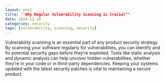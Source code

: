 ```yaml
---
layout: post
title: ""Why Regular Vulnerability Scanning is Crucial""
date: 2024-12-18
categories: security
tags: [vulnerability, scanning, security]
---
```

Vulnerability scanning is an essential part of any product security strategy. By scanning your software regularly for vulnerabilities, you can identify and fix potential security gaps before they’re exploited. Tools like static analysis and dynamic analysis can help uncover hidden vulnerabilities, whether they’re in your code or in third-party dependencies. Keeping your systems updated with the latest security patches is vital to maintaining a secure product.
